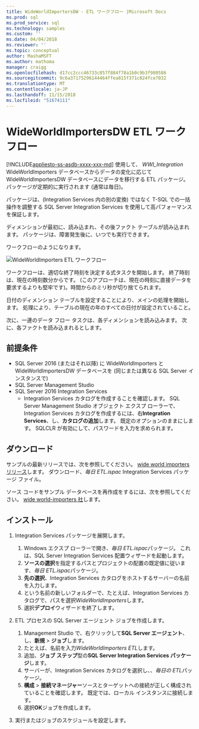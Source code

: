 ```yaml
---
title: WideWorldImportersDW - ETL ワークフロー |Microsoft Docs
ms.prod: sql
ms.prod_service: sql
ms.technology: samples
ms.custom: ''
ms.date: 04/04/2018
ms.reviewer: ''
ms.topic: conceptual
author: MashaMSFT
ms.author: mathoma
manager: craigg
ms.openlocfilehash: d17cc2ccc46733c857f884f78a1b0c9b3f980586
ms.sourcegitcommit: 9c6a37175296144464ffea815f371c024fce7032
ms.translationtype: MT
ms.contentlocale: ja-JP
ms.lasthandoff: 11/15/2018
ms.locfileid: "51674111"
---
```

# <a name="wideworldimportersdw-etl-workflow"></a>WideWorldImportersDW ETL ワークフロー
[!INCLUDE[appliesto-ss-asdb-xxxx-xxx-md](../includes/appliesto-ss-asdb-xxxx-xxx-md.md)]
使用して、 *WWI_Integration* WideWorldImporters データベースからデータの変化に応じて WideWorldImportersDW データベースにデータを移行する ETL パッケージ。 パッケージが定期的に実行されます (通常は毎日)。

パッケージは、(Integration Services 内の別の変換) ではなく T-SQL での一括操作を調整する SQL Server Integration Services を使用して高パフォーマンスを保証します。

ディメンションが最初に、読み込まれ、その後ファクト テーブルが読み込まれます。 パッケージは、障害発生後に、いつでも実行できます。

ワークフローのようになります。

 ![WideWorldImporters ETL ワークフロー](media/wide-world-importers/wideworldimporters-etl-workflow.png)

ワークフローは、適切な終了時刻を決定する式タスクを開始します。 終了時刻は、現在の時刻数分からです。 (このアプローチは、現在の時刻に直接データを要求するよりも堅牢です)。時間からのミリ秒が切り捨てられます。

日付のディメンション テーブルを設定することにより、メインの処理を開始します。 処理により、テーブルの現在の年のすべての日付が設定されていること。

次に、一連のデータ フロー タスクは、各ディメンションを読み込みます。 次に、各ファクトを読み込まれるとします。

## <a name="prerequisites"></a>前提条件

- SQL Server 2016 (またはそれ以降) に WideWorldImporters と WideWorldImportersDW データベースを (同じまたは異なる SQL Server インスタンスで)
- SQL Server Management Studio
- SQL Server 2016 Integration Services
  - Integration Services カタログを作成することを確認します。 SQL Server Management Studio オブジェクト エクスプ ローラーで、Integration Services カタログを作成するには、右**Integration Services**、し、**カタログの追加**します。 既定のオプションのままにします。 SQLCLR が有効にして、パスワードを入力を求められます。


## <a name="download"></a>ダウンロード

サンプルの最新リリースでは、次を参照してください。 [wide world importers リリース](https://go.microsoft.com/fwlink/?LinkID=800630)します。 ダウンロード、*毎日 ETL.ispac* Integration Services パッケージ ファイル。

ソース コードをサンプル データベースを再作成をするには、次を参照してください。 [wide world-importers 社](https://github.com/Microsoft/sql-server-samples/tree/master/samples/databases/wide-world-importers/wwi-integration-etl)します。

## <a name="install"></a>インストール

1. Integration Services パッケージを展開します。
   1. Windows エクスプ ローラーで開き、*毎日 ETL.ispac*パッケージ。 これは、SQL Server Integration Services 配置ウィザードを起動します。
   2. **ソースの選択**を指定するパスとプロジェクトの配置の既定値に従います、*毎日 ETL.ispac*パッケージ。
   3. **先の選択**、Integration Services カタログをホストするサーバーの名前を入力します。
   4. という名前の新しいフォルダーで、たとえば、Integration Services カタログで、パスを選択*WideWorldImporters*します。
   5. 選択**デプロイ**ウィザードを終了します。

2. ETL プロセスの SQL Server エージェント ジョブを作成します。
   1. Management Studio で、右クリックして**SQL Server エージェント**、し、**新規** > **ジョブ**します。
   2. たとえば、名前を入力*WideWorldImporters ETL*します。
   3. 追加、**ジョブ ステップ**型の**SQL Server Integration Services パッケージ**します。
   4. サーバーが、Integration Services カタログを選択し、、*毎日の ETL*パッケージ。
   5. **構成** > **接続マネージャー**ソースとターゲットへの接続が正しく構成されていることを確認します。 既定では、ローカル インスタンスに接続します。
   6. 選択**OK**ジョブを作成します。

3. 実行またはジョブのスケジュールを設定します。
